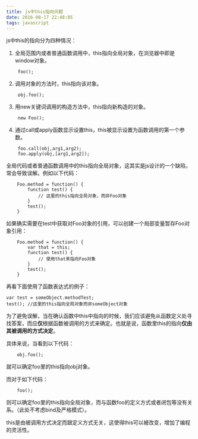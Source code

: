 ```yaml
---
title: js中this指向问题
date: 2016-08-17 22:48:05
tags: javascript
---
```


js中this的指向分为四种情况：

1. 全局范围内或者普通函数调用中，this指向全局对象，在浏览器中即是window对象。 

	    foo();	
	    
2. 调用对象的方法时，this指向该对象。

		obj.foo();
		
3. 用new关键词调用的构造方法中，this指向新构造的对象。

		new Foo();
		
4. 通过call或apply函数显示设置this，this被显示设置为函数调用的第一个参数。

		foo.call(obj,arg1,arg2);
    	foo.apply(obj,[arg1,arg2]);
    	
    	
全局代码或者普通函数调用中的this指向全局对象，这其实是js设计的一个缺陷，常会导致误解。例如以下代码：

		Foo.method = function() {
		    function test() {
		        // 这里的this指向全局对象，而非Foo对象
		    }
		    test();
		}
如果确实需要在test中获取对Foo对象的引用，可以创建一个局部变量暂存Foo对象引用：

		Foo.method = function() {
    		var that = this;
		    function test() {
		        // 使用that来指向Foo对象
		    }
		    test();
		}
		
再看下面使用了函数表达式的例子：

	var test = someObject.methodTest;
	test();	//这里的this指向全局对象而非someObject对象
	
为了避免误解，当在确认函数中this中指向的时候，我们应该避免从函数定义处寻找答案，而应**仅**根据函数被调用的方式来确定。也就是说，函数里this的指向**仅由其被调用的方式决定**。

具体来说，当看到以下代码：
	
		obj.foo();
		
就可以确定foo里的this指向obj对象。

而对于如下代码：

		foo();
		
则可以确定foo里的this指向全局对象，而与函数foo的定义方式或者闭包等没有关系。（此处不考虑bind及严格模式）。

this是由被调用方式决定而跟定义方式无关，这使得this可以被改变，增加了编程的灵活性。